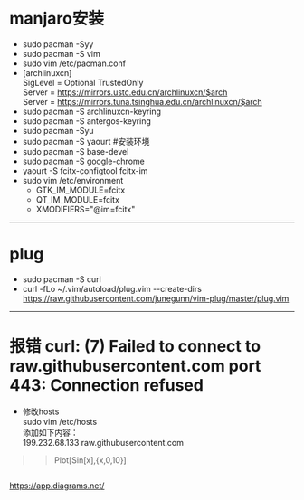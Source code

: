 # manjaro安装
 * sudo pacman -Syy
 * sudo pacman -S vim
 * sudo vim /etc/pacman.conf
 * [archlinuxcn]  
    SigLevel = Optional TrustedOnly  
    Server = https://mirrors.ustc.edu.cn/archlinuxcn/$arch  
    Server = https://mirrors.tuna.tsinghua.edu.cn/archlinuxcn/$arch  
 *  sudo pacman -S archlinuxcn-keyring  
 * sudo pacman -S antergos-keyring
 * sudo pacman -Syu
 * sudo pacman -S yaourt
#安装环境
 * sudo pacman -S base-devel
 * sudo pacman -S google-chrome
 * yaourt -S  fcitx-configtool fcitx-im
 * sudo vim /etc/environment
    - GTK_IM_MODULE=fcitx
    - QT_IM_MODULE=fcitx
    - XMODIFIERS="@im=fcitx"
**********
# plug
* sudo pacman -S curl
* curl -fLo ~/.vim/autoload/plug.vim --create-dirs https://raw.githubusercontent.com/junegunn/vim-plug/master/plug.vim

***********
# 报错 curl: (7) Failed to connect to raw.githubusercontent.com port 443: Connection refused
* 修改hosts  
  sudo vim /etc/hosts  
  添加如下内容：  
  199.232.68.133 raw.githubusercontent.com
  
>> Plot[Sin[x],{x,0,10}]
```c
```

https://app.diagrams.net/
